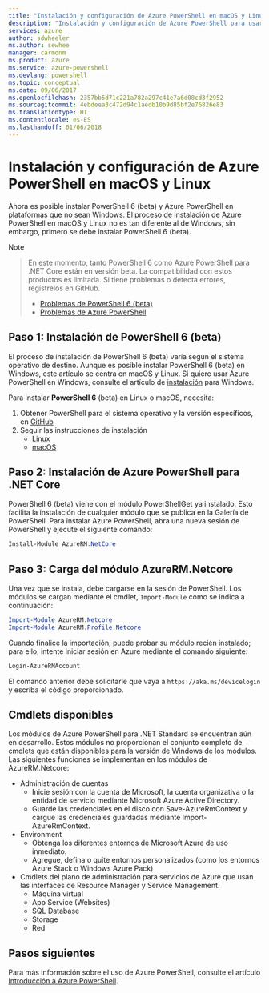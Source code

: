 ```yaml
---
title: "Instalación y configuración de Azure PowerShell en macOS y Linux | Microsoft Docs"
description: "Instalación y configuración de Azure PowerShell para usarlo por primera vez en macOS y Linux."
services: azure
author: sdwheeler
ms.author: sewhee
manager: carmonm
ms.product: azure
ms.service: azure-powershell
ms.devlang: powershell
ms.topic: conceptual
ms.date: 09/06/2017
ms.openlocfilehash: 2357bb5d71c221a782a297c41e7a6d08cd3f2952
ms.sourcegitcommit: 4ebdeea3c472d94c1aedb10b9d85bf2e76826e83
ms.translationtype: HT
ms.contentlocale: es-ES
ms.lasthandoff: 01/06/2018
---
```

# <a name="install-and-configure-azure-powershell-on-macos-and-linux"></a>Instalación y configuración de Azure PowerShell en macOS y Linux

Ahora es posible instalar PowerShell 6 (beta) y Azure PowerShell en plataformas que no sean Windows.
El proceso de instalación de Azure PowerShell en macOS y Linux no es tan diferente al de Windows, sin embargo, primero se debe instalar PowerShell 6 (beta).

> [!NOTE]

> En este momento, tanto PowerShell 6 como Azure PowerShell para .NET Core están en versión beta.
> La compatibilidad con estos productos es limitada. Si tiene problemas o detecta errores, regístrelos en GitHub.
>
> * [Problemas de PowerShell 6 (beta)](https://github.com/PowerShell/PowerShell/issues)
> * [Problemas de Azure PowerShell](https://github.com/azure/azure-docs-powershell/issues)

## <a name="step-1-install-powershell-6-beta"></a>Paso 1: Instalación de PowerShell 6 (beta)

El proceso de instalación de PowerShell 6 (beta) varía según el sistema operativo de destino.
Aunque es posible instalar PowerShell 6 (beta) en Windows, este artículo se centra en macOS y Linux. Si quiere usar Azure PowerShell en Windows, consulte el artículo de [instalación](./install-azurerm-ps.md) para Windows.

Para instalar **PowerShell 6** (beta) en Linux o macOS, necesita:

1. Obtener PowerShell para el sistema operativo y la versión específicos, en [GitHub](https://github.com/powershell/powershell#get-powershell)
2. Seguir las instrucciones de instalación
   - [Linux](https://github.com/PowerShell/PowerShell/blob/master/docs/installation/linux.md)
   - [macOS](https://github.com/PowerShell/PowerShell/blob/master/docs/installation/linux.md#macos-1012)

## <a name="step-2-install-azure-powershell-for-net-core"></a>Paso 2: Instalación de Azure PowerShell para .NET Core

PowerShell 6 (beta) viene con el módulo PowerShellGet ya instalado. Esto facilita la instalación de cualquier módulo que se publica en la Galería de PowerShell. Para instalar Azure PowerShell, abra una nueva sesión de PowerShell y ejecute el siguiente comando:

```powershell
Install-Module AzureRM.NetCore
```

## <a name="step-3-load-the-azurermnetcore-module"></a>Paso 3: Carga del módulo AzureRM.Netcore

Una vez que se instala, debe cargarse en la sesión de PowerShell. Los módulos se cargan mediante el cmdlet, `Import-Module` como se indica a continuación:

```powershell
Import-Module AzureRM.Netcore
Import-Module AzureRM.Profile.Netcore
```

Cuando finalice la importación, puede probar su módulo recién instalado; para ello, intente iniciar sesión en Azure mediante el comando siguiente:

```powershell
Login-AzureRMAccount
```

El comando anterior debe solicitarle que vaya a `https://aka.ms/devicelogin` y escriba el código proporcionado.

## <a name="available-cmdlets"></a>Cmdlets disponibles

Los módulos de Azure PowerShell para .NET Standard se encuentran aún en desarrollo. Estos módulos no proporcionan el conjunto completo de cmdlets que están disponibles para la versión de Windows de los módulos. Las siguientes funciones se implementan en los módulos de AzureRM.Netcore:

* Administración de cuentas
  - Inicie sesión con la cuenta de Microsoft, la cuenta organizativa o la entidad de servicio mediante Microsoft Azure Active Directory.
  - Guarde las credenciales en el disco con Save-AzureRmContext y cargue las credenciales guardadas mediante Import-AzureRmContext.
* Environment
  - Obtenga los diferentes entornos de Microsoft Azure de uso inmediato.
  - Agregue, defina o quite entornos personalizados (como los entornos Azure Stack o Windows Azure Pack)
* Cmdlets del plano de administración para servicios de Azure que usan las interfaces de Resource Manager y Service Management.
  - Máquina virtual
  - App Service (Websites)
  - SQL Database
  - Storage
  - Red

## <a name="next-steps"></a>Pasos siguientes

Para más información sobre el uso de Azure PowerShell, consulte el artículo [Introducción a Azure PowerShell](get-started-azureps.md).
